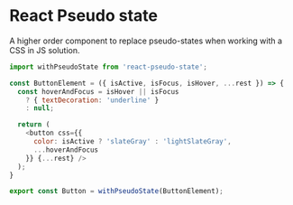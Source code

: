 # React Pseudo state

A higher order component to replace pseudo-states when working with a CSS in JS solution.

```js
import withPseudoState from 'react-pseudo-state';

const ButtonElement = ({ isActive, isFocus, isHover, ...rest }) => {
  const hoverAndFocus = isHover || isFocus
    ? { textDecoration: 'underline' }
    : null;

  return (
    <button css={{
      color: isActive ? 'slateGray' : 'lightSlateGray',
      ...hoverAndFocus
    }} {...rest} />
  );
}

export const Button = withPseudoState(ButtonElement);
```
